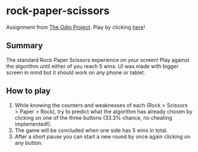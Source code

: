# rock-paper-scissors
Assignment from [The Odin Project](https://www.theodinproject.com/lessons/foundations-rock-paper-scissors). Play by clicking [here](https://alatreonn.github.io/rock-paper-scissors/)!

## Summary
The standard Rock Paper Scissors experience on your screen! Play against the algorithm until either of you reach 5 wins. UI was made with bigger screen in mind but it should work on any phone or tablet.

## How to play
1. While knowing the counters and weaknesses of each (Rock > Scissors > Paper > Rock), try to predict what the algorithm has already chosen by clicking on one of the three buttons (33.3% chance, no cheating implemented!).
2. The game will be concluded when one side has 5 wins in total.
3. After a short pause you can start a new round by once again clicking on any button.
